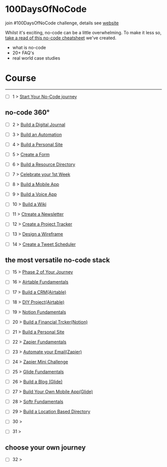 # 100DaysOfNoCode

join #100DaysOfNoCode challenge, details see [website](https://www.100daysofnocode.com/)

Whilst it's exciting, no-code can be a little overwhelming. To make it less so, [take a read of this no-code cheatsheet](https://narrow-ixora-7de.notion.site/Intro-to-No-Code-3bb1010e8a744d8daf1bb0ff426270b9) we've created.

- what is no-code
- 20+ FAQ's
- real world case studies

# Course
----

- [ ] 1 > [Start Your No-Code journey](days/1.md)

## no-code 360°
- [ ] 2 > [Build a Digital Journal](days/2.md)

- [ ] 3 > [ Build an Automation](days/3.md)
- [ ] 4 > [Build a Personal Site](days/4.md)
- [ ] 5 > [Create a Form](days/5.md)
- [ ] 6 > [Build a Resource Directory](days/6.md)
- [ ] 7 > [Celebrate your 1st Week](days/7.md)
- [ ] 8 > [Build a Mobile App](days/8.md)
- [ ] 9 > [Build a Voice App](days/9.md)
- [ ] 10 > [Build a Wiki](days/10.md)
- [ ] 11 > [Ctreate a Newsletter](days/11.md)
- [ ] 12 > [Create a Project Tracker](days/12.md)
- [ ] 13 > [Design a Wireframe](days/13.md)
- [ ] 14 > [Create a Tweet Scheduler](days/14.md)

## the most versatile no-code stack
- [ ] 15 > [Phase 2 of Your Journey](days/15.md)
- [ ] 16 > [Airtable Fundamentals](days/16.md)
- [ ] 17 > [Build a CRM(Airtable)](days/17.md)
- [ ] 18 > [DIY Project(Airtable)](days/18.md)
- [ ] 19 > [Notion Fundamentals](days/19.md)
- [ ] 20 > [Build a Financial Trcker(Notion)](days/20.md)
- [ ] 21 > [Build a Personal Site](days/21.md)
- [ ] 22 > [Zapier Fundamentals](days/22.md)
- [ ] 23 > [Automate your Email(Zapier)](days/23.md)
- [ ] 24 > [Zapier Mini Challenge](days/24.md)
- [ ] 25 > [Glide Fundamentals](days/25.md)
- [ ] 26 > [Build a Blog (Glide)](days/26.md)
- [ ] 27 > [Build Your Own Mobile App(Glide)](days/27.md)
- [ ] 28 > [Softr Fundamentals](days/28.md)
- [ ] 29 > [Build a Location Based Directory](days/29.md)
- [ ] 30 > [](days/30.md)
- [ ] 31 > [](days/31.md)


## choose your own journey
- [ ] 32 > [](days/32.md)
